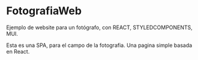 # FotografiaWeb
Ejemplo de website para un fotógrafo, con REACT, STYLEDCOMPONENTS, MUI.

Esta es una SPA, para el campo de la fotografia. Una pagina simple basada en React.
